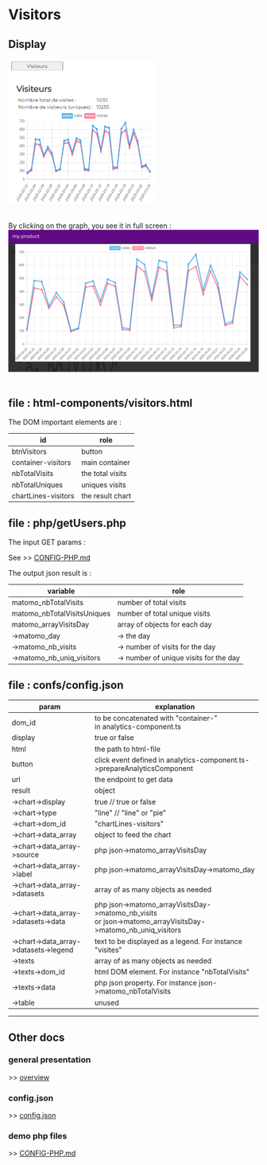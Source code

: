 # Visitors

## Display
<img src="../images/display-visitors.PNG" width="300" alt="visitors">
<br><br>

By clicking on the graph, you see it in full screen :<br>
<img src="../images/display-zoom.PNG" width="550" alt="zoom">
<br><br>

## file : html-components/visitors.html

The DOM important elements are :

| id                  | role             |  
|---------------------|------------------|
| btnVisitors         | button           |
| container-visitors  | main container   |
| nbTotalVisits       | the total visits |
| nbTotalUniques      | uniques visits   |
| chartLines-visitors | the result chart |

## file : php/getUsers.php

The input GET params :

See \>\> [CONFIG-PHP.md](../demo-php/CONFIG-PHP.md)

The output json result is :

| variable                    | role                                   |  
|-----------------------------|----------------------------------------|
| matomo_nbTotalVisits        | number of total visits                 |
| matomo_nbTotalVisitsUniques | number of total unique visits          |
| matomo_arrayVisitsDay       | array of objects for each day          |
| ->matomo_day                | -> the day                             |
| ->matomo_nb_visits          | -> number of visits for the day        |
| ->matomo_nb_uniq_visitors   | -> number of unique visits for the day |

## file : confs/config.json

| param                                 | explanation                                                                                                    |  
|---------------------------------------|----------------------------------------------------------------------------------------------------------------|
| dom_id                                | to be concatenated with "container-" <br/> in analytics-component.ts                                           |
| display                               | true or false                                                                                                  |
| html                                  | the path to html-file                                                                                          |
| button                                | click event defined in analytics-component.ts->prepareAnalyticsComponent                                       |
| url                                   | the endpoint to get data                                                                                       |
| result                                | object                                                                                                         |
| ->chart->display                      | true // true or false                                                                                          |
| ->chart->type                         | "line" // "line" or "pie"                                                                                      |
| ->chart->dom_id                       | "chartLines-visitors"                                                                                          |
| ->chart->data_array                   | object to feed the chart                                                                                       |
| ->chart->data_array->source           | php json->matomo_arrayVisitsDay                                                                                |
| ->chart->data_array->label            | php json->matomo_arrayVisitsDay->matomo_day                                                                    |
| ->chart->data_array->datasets         | array of as many objects as needed                                                                             |
| ->chart->data_array->datasets->data   | php json->matomo_arrayVisitsDay->matomo_nb_visits <br> or json->matomo_arrayVisitsDay->matomo_nb_uniq_visitors |
| ->chart->data_array->datasets->legend | text to be displayed as a legend. For instance "visites"                                                       |
| ->texts                               | array of as many objects as needed                                                                             |
| ->texts->dom_id                       | html DOM element. For instance "nbTotalVisits"                                                                 |
| ->texts->data                         | php json property. For instance json->matomo_nbTotalVisits                                                     |
| ->table                               | unused                                                                                                         |


---

## Other docs

### general presentation
\>\> [overview](../../README.md)

### config.json
\>\> [config.json](../conf-app/CONFIG.md)

### demo php files
\>\> [CONFIG-PHP.md](../demo-php/CONFIG-PHP.md)
